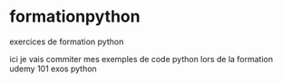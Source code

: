 # formationpython
exercices de formation python

ici je vais commiter mes exemples de code python lors de la formation udemy 101 exos python
